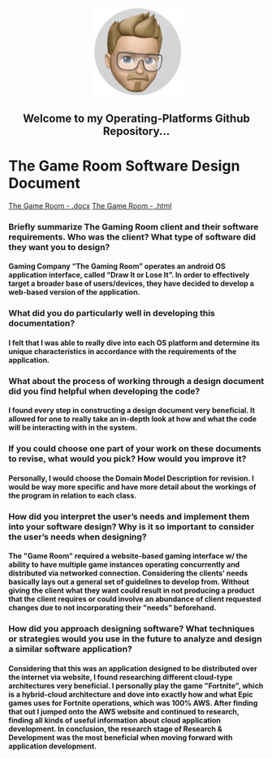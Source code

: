 <p align="center"><img src="https://github.com/va-nilla-gorilla/CPlusPlus/blob/main/thumbnail_IMG_0037.jpg?raw=true" width="175" title="hover text"></p>

<h2 align="center"> Welcome to my Operating-Platforms Github Repository...</h2>

<h1>The Game Room Software Design Document</h1>

<a href="https://github.com/va-nilla-gorilla/Operating-Platforms/blob/main/7-1%20Final%20Design%20Document.docx">The Game Room - .docx</a>
<a href="https://github.com/va-nilla-gorilla/Operating-Platforms/blob/main/7-1%20Final%20Design%20Document.html">The Game Room - .html</a>
<h3>Briefly summarize The Gaming Room client and their software requirements. Who was the client? What type of software did they want you to design?</h3>

<h4>Gaming Company “The Gaming Room” operates an android OS application interface, called “Draw It or Lose It”. In order to effectively target a broader base of users/devices, they have decided to develop a web-based version of the application.</h4>

<h3>What did you do particularly well in developing this documentation?</h3>

<h4>I felt that I was able to really dive into each OS platform and determine its unique characteristics in accordance with the requirements of the application. </h4>

<h3>What about the process of working through a design document did you find helpful when developing the code?</h3>

<h4>I found every step in constructing a design document very beneficial. It allowed for one to really take an in-depth look at how and what the code will be interacting with in the system.</h4>

<h3>If you could choose one part of your work on these documents to revise, what would you pick? How would you improve it?</h3>

<h4>Personally, I would choose the Domain Model Description for revision. I would be way more specific and have more detail about the workings of the program in relation to each class.</h4>

<h3>How did you interpret the user’s needs and implement them into your software design? Why is it so important to consider the user’s needs when designing?</h3>

<h4>The "Game Room" required a website-based gaming interface w/ the ability to have multiple game instances operating concurrently and distributed via networked connection. Considering the clients’ needs basically lays out a general set of guidelines to develop from. Without giving the client what they want could result in not producing a product that the client requires or could involve an abundance of client requested changes due to not incorporating their "needs" beforehand.</h4>

<h3>How did you approach designing software? What techniques or strategies would you use in the future to analyze and design a similar software application?</h3>

<h4>Considering that this was an application designed to be distributed over the internet via website, I found researching different cloud-type architectures very beneficial. I personally play the game "Fortnite", which is a hybrid-cloud architecture and dove into exactly how and what Epic games uses for Fortnite operations, which was 100% AWS. After finding that out I jumped onto the AWS website and continued to research, finding all kinds of useful information about cloud application development. In conclusion, the research stage of Research & Development was the most beneficial when moving forward with application development.</h4>
